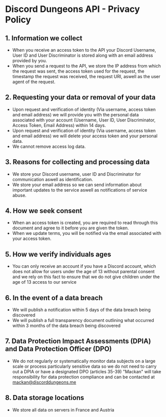# Discord Dungeons API - Privacy Policy

## 1. Information we collect
 - When you receive an access token to the API your Discord Username, User ID and User Discriminator is stored along with an email address provided by you.
 - When you send a request to the API, we store the IP address from which the request was sent, the access token used for the request, the timestamp the request was received, the request URI, aswell as the user agent of the request.

## 2. Requesting your data or removal of your data
- Upon request and verification of identity (Via username, access token and email address) we will provide you with the personal data associated with your account (Username, User ID, User Discriminator, Access Token, Email Address) within 14 days.
- Upon request and verification of identity (Via username, access token and email address) we will delete your access token and your personal data.
- We cannot remove access log data.
## 3. Reasons for collecting and processing data
- We store your Discord username, user ID and Discriminator for communication aswell as identification.
- We store your email address so we can send information about important updates to the service aswell as notifications of service abuse.
## 4. How we seek consent
- When an access token is created, you are required to read through this document and agree to it before you are given the token.
- When we update terms, you will be notified via the email associated with your access token.
## 5. How we verify individuals ages
- You can only receive an account if you have a Discord account, which does not allow for users under the age of 13 without parental consent and we rely on this fact to ensure that we do not give children under the age of 13 access to our service
## 6. In the event of a data breach
- We will publish a notification within 5 days of the data breach being discovered
- We will publish a full transparency document outlining what occurred within 3 months of the data breach being discovered
## 7. Data Protection Impact Assessments (DPIA) and Data Protection Officer (DPO)
 - We do not regularly or systematically monitor data subjects on a large scale or process particularly sensitive data so we do not need to carry out a DPIA or have a designated DPO (articles 35-39)
"Mackan" will take responsibility for data protection compliance and can be contacted at [mackan@discorddungeons.me](mailto:mackan@discorddungeons.me)
## 8. Data storage locations
- We store all data on servers in France and Austria